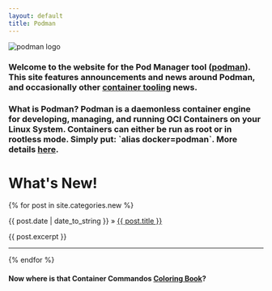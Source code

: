 ```yaml
---
layout: default
title: Podman
---
```

<head>
<!-- Global site tag (gtag.js) - Google Analytics -->
<script async src="https://www.googletagmanager.com/gtag/js?id=UA-132755160-1"></script>
<script>
  window.dataLayer = window.dataLayer || [];
  function gtag(){dataLayer.push(arguments);}
  gtag('js', new Date());

  gtag('config', 'UA-132755160-1');
</script>
<link rel="shortcut icon" type="image/x-icon" href="/images/favicon.ico">
</head>

![podman logo](/images/podman.svg)

### Welcome to the website for the Pod Manager tool ([podman](https://github.com/containers/podman)). This site features announcements and news around Podman, and occasionally other [container tooling](https://github.com/containers/) news.

### What is Podman? Podman is a daemonless container engine for developing, managing, and running OCI Containers on your Linux System. Containers can either be run as root or in rootless mode. Simply put: \`alias docker=podman\`. More details [here](whatis.html).

# What's New!

<section class="posts">
  {% for post in site.categories.new %}
    <p><span>{{ post.date | date_to_string }}</span> »
      <a href="{{ site.baseurl }}{{ post.url }}" title="{{ post.title }}">{{ post.title }}</a></p>
    <p>{{ post.excerpt }}</p><hr>
  {% endfor %}
</section>

#### Now where is that Container Commandos [Coloring Book](https://github.com/mairin/coloringbook-container-commandos/blob/master/Web.pdf)?
